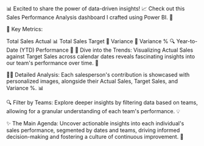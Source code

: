 📊 Excited to share the power of data-driven insights! 📈 Check out this Sales Performance Analysis dashboard I crafted using Power BI. 🚀

🎯 Key Metrics:

Total Sales Actual 📊
Total Sales Target 🎯
Variance 🔄
Variance % 🔍
Year-to-Date (YTD) Performance 💼
📅 Dive into the Trends:
Visualizing Actual Sales against Target Sales across calendar dates reveals fascinating insights into our team's performance over time. 📆

👨‍💼 Detailed Analysis:
Each salesperson's contribution is showcased with personalized images, alongside their Actual Sales, Target Sales, and Variance %. 📊

🔍 Filter by Teams:
Explore deeper insights by filtering data based on teams, allowing for a granular understanding of each team's performance. 💡

✨ The Main Agenda:
Uncover actionable insights into each individual's sales performance, segmented by dates and teams, driving informed decision-making and fostering a culture of continuous improvement. 🚀
